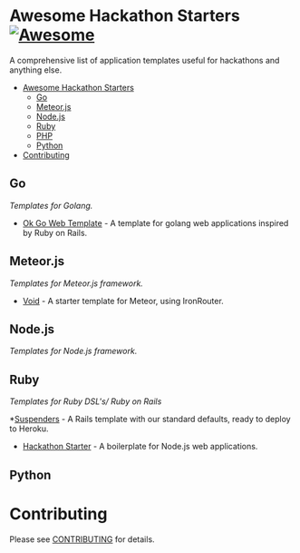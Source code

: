 # Awesome Hackathon Starters [![Awesome](https://cdn.rawgit.com/sindresorhus/awesome/d7305f38d29fed78fa85652e3a63e154dd8e8829/media/badge.svg)](https://github.com/sindresorhus/awesome)
A comprehensive list of application templates useful for hackathons and anything else.

- [Awesome Hackathon Starters](#awesome-hackathon-starters)
    - [Go](#go)
    - [Meteor.js](#meteor.js)
    - [Node.js](#node.js)
    - [Ruby](#ruby)
    - [PHP](#php)
    - [Python](#python)
- [Contributing](#contributing)

## Go
*Templates for Golang.*

* [Ok Go Web Template](https://github.com/runemadsen/ok-go) - A template for golang web applications inspired by Ruby on Rails.

## Meteor.js
*Templates for Meteor.js framework.*

* [Void](https://github.com/SachaG/Void) - A starter template for Meteor, using IronRouter.

## Node.js
*Templates for Node.js framework.*

## Ruby
*Templates for Ruby DSL's/ Ruby on Rails*

*[Suspenders](https://github.com/thoughtbot/suspenders) - A Rails template with our standard defaults, ready to deploy to Heroku.

* [Hackathon Starter](https://github.com/sahat/hackathon-starter) - A boilerplate for Node.js web applications.

## Python


# Contributing
Please see [CONTRIBUTING](https://github.com/geekcamp-ph/hackathon-starters/blob/master/CONTRIBUTING.md) for details.

